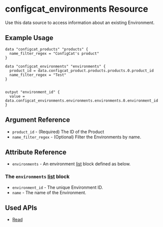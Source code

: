 # configcat_environments Resource

Use this data source to access information about an existing Environment.
## Example Usage

```hcl
data "configcat_products" "products" {
  name_filter_regex = "ConfigCat's product"
}

data "configcat_environments" "environments" {
  product_id = data.configcat_product.products.products.0.product_id
  name_filter_regex = "Test"
}


output "environment_id" {
  value = data.configcat_environments.environments.environments.0.environment_id
}
```

## Argument Reference

* `product_id` - (Required) The ID of the Product
* `name_filter_regex` - (Optional) Filter the Environments by name.

## Attribute Reference

* `environments` - An environment [list](https://www.terraform.io/docs/configuration/types.html#list-) block defined as below.

### The `environments` [list](https://www.terraform.io/docs/configuration/types.html#list-) block

* `environment_id` - The unique Environment ID.
* `name` - The name of the Environment.

## Used APIs
- [Read](https://api.configcat.com/docs/index.html#operation/get-environments)
